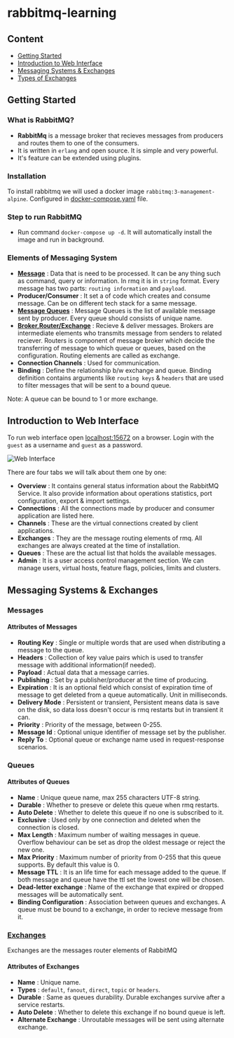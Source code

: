 # rabbitmq-learning

## Content

- [Getting Started](https://github.com/prateeksib/rabbitmq-learning#getting-started)
- [Introduction to Web Interface](https://github.com/prateeksib/rabbitmq-learning#introduction-to-web-interface)
- [Messaging Systems & Exchanges](https://github.com/prateeksib/rabbitmq-learning#messaging-systems--exchanges)
- [Types of Exchanges](https://github.com/prateeksib/rabbitmq-learning/tree/main/exchanges)

## Getting Started

### What is RabbitMQ?

- **RabbitMq** is a message broker that recieves messages from producers and routes them to one of the consumers.
- It is written in `erlang` and open source. It is simple and very powerful.
- It's feature can be extended using plugins.

### Installation

To install rabbitmq we will used a docker image `rabbitmq:3-management-alpine`. Configured in [docker-compose.yaml](https://github.com/prateeksib/rabbitmq-learning/blob/main/docker-compose.yaml) file.

### Step to run RabbitMQ

- Run command `docker-compose up -d`. It will automatically install the image and run in background.

### Elements of Messaging System

- [**Message**](https://github.com/prateeksib/rabbitmq-learning#messages) : Data that is need to be processed. It can be any thing such as command, query or information. In rmq it is in `string` format. Every message has two parts: `routing information` and `payload`.
- **Producer/Consumer** : It set a of code which creates and consume message. Can be on different tech stack for a same message.
- [**Message Queues**](https://github.com/prateeksib/rabbitmq-learning#queues) : Message Queues is the list of available message sent by producer. Every queue should consists of unique name.
- [**Broker,Router/Exchange**](https://github.com/prateeksib/rabbitmq-learning#exchanges) : Recieve & deliver messages. Brokers are intermediate elements who transmits message from senders to related reciever. Routers is component of message broker which decide the transferring of message to which queue or queues, based on the configuration. Routing elements are called as exchange.
- **Connection Channels** : Used for communication.
- **Binding** : Define the relationship b/w exchange and queue. Binding definition contains arguments like `routing keys` & `headers` that are used to filter messages that will be sent to a bound queue.

Note: A queue can be bound to 1 or more exchange.

## Introduction to Web Interface

To run web interface open [localhost:15672](http://localhost:15672) on a browser. Login with the `guest` as a username and `guest` as a password.

![Web Interface](https://github.com/prateeksib/rabbitmq-learning/blob/main/images/web-interface.png)

There are four tabs we will talk about them one by one:

- **Overview** : It contains general status information about the RabbitMQ Service. It also provide information about operations statistics, port configuration, export & import settings.
- **Connections** : All the connections made by producer and consumer application are listed here.
- **Channels** : These are the virtual connections created by client applications.
- **Exchanges** : They are the message routing elements of rmq. All exchanges are always created at the time of installation.
- **Queues** : These are the actual list that holds the available messages.
- **Admin** : It is a user access control management section. We can manage users, virtual hosts, feature flags, policies, limits and clusters.

## Messaging Systems & Exchanges

### Messages

#### Attributes of Messages

- **Routing Key** : Single or multiple words that are used when distributing a message to the queue.
- **Headers** : Collection of key value pairs which is used to transfer message with additional information(if needed).
- **Payload** : Actual data that a message carries.
- **Publishing** : Set by a publisher/producer at the time of producing.
- **Expiration** : It is an optional field which consist of expiration time of message to get deleted from a queue automatically. Unit in milliseconds.
- **Delivery Mode** : Persistent or transient, Persistent means data is save on the disk, so data loss doesn't occur is rmq restarts but in transient it can.
- **Priority** : Priority of the message, between 0-255.
- **Message Id** : Optional unique identifier of message set by the publisher.
- **Reply To** : Optional queue or exchange name used in request-response scenarios.

### Queues

#### Attributes of Queues

- **Name** : Unique queue name, max 255 characters UTF-8 string.
- **Durable** : Whether to preseve or delete this queue when rmq restarts.
- **Auto Delete** : Whether to delete this queue if no one is subscribed to it.
- **Exclusive** : Used only by one connection and deleted when the connection is closed.
- **Max Length** : Maximum number of waiting messages in queue. Overflow behaviour can be set as drop the oldest message or reject the new one.
- **Max Priority** : Maximum number of priority from 0-255 that this queue supports. By default this value is 0.
- **Message TTL** : It is an life time for each message added to the queue. If both message and queue have the ttl set the lowest one will be chosen.
- **Dead-letter exchange** : Name of the exchange that expired or dropped messages will be automatically sent.
- **Binding Configuration** : Association between queues and exchanges. A queue must be bound to a exchange, in order to recieve message from it.

### [Exchanges](https://github.com/prateeksib/rabbitmq-learning/tree/main/exchanges)

Exchanges are the messages router elements of RabbitMQ

#### Attributes of Exchanges

- **Name** : Unique name.
- **Types** : `default`, `fanout`, `direct`, `topic` or `headers`.
- **Durable** : Same as queues durability. Durable exchanges survive after a service restarts.
- **Auto Delete** : Whether to delete this exchange if no bound queue is left.
- **Alternate Exchange** : Unroutable messages will be sent using alternate exchange.
